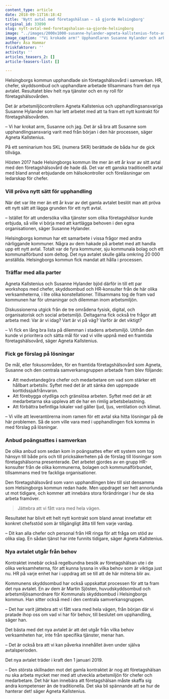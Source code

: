```yaml
---
content_type: article
date: 2018-09-11T16:18:42
title: 'Nytt avtal med företagshälsan – så gjorde Helsingborg'
original_id: 33890
slug: nytt-avtal-med-foretagshalsan-sa-gjorde-helsingborg
image: "../images/2000x1000-susanne-hylander-agneta-kallstenius-foto-asa-hammar.jpg"
image_caption: '"Vi krokade arm!" Upphandlaren Susanne Hylander och arbetsmiljöcontrollern Agneta Kallstenius drog med sig chefer och skyddsombud i förberedelserna inför ett nytt avtal för företagshälsovård. '
author: Åsa Hammar
friskfaktorer: ''
activity: ''
articles_teasers_2: []
article-teasers-list: []

---
```


Helsingborgs kommun upphandlade sin företagshälsovård i samverkan. HR, chefer, skyddsombud och upphandlare arbetade tillsammans fram det nya avtalet. Resultatet blev helt nya tjänster och en ny roll för företagshälsovården.

Det är arbetsmiljöcontrollern Agneta Kallstenius och upphandlingsansvariga Susanne Hylander som har lett arbetet med att ta fram ett nytt kontrakt för företagshälsovården.

– Vi har krokat arm, Susanne och jag. Det är så bra att Susanne som upphandlingsansvarig varit med från början i den här processen, säger Agneta Kallstenius.

På ett seminarium hos SKL (numera SKR) berättade de båda hur de gick tillväga.

Hösten 2017 hade Helsingborgs kommun lite mer än ett år kvar av sitt avtal med den företagshälsovård de hade då. Det var ett ganska traditionellt avtal med bland annat erbjudande om hälsokontroller och föreläsningar om ledarskap för chefer.

### Vill pröva nytt sätt för upphandling

När det var lite mer än ett år kvar av det gamla avtalet beslöt man att pröva ett nytt sätt att lägga grunden för ett nytt avtal.

– Istället för att undersöka vilka tjänster som olika företagshälsor kunde erbjuda, så ville vi börja med att kartlägga behoven i den egna organisationen, säger Susanne Hylander.

Helsingborgs kommun har ett samarbete i vissa frågor med andra närliggande kommuner. Några av dem hakade på arbetet med att handla upp ett nytt avtal. Totalt var de fyra kommuner, sju kommunala bolag och ett kommunalförbund som deltog. Det nya avtalet skulle gälla omkring 20 000 anställda. Helsingborgs kommun fick mandat att hålla i processen.

### Träffar med alla parter

Agneta Kallstenius och Susanne Hylander bjöd därför in till ett par workshops med chefer, skyddsombud och HR-konsulter från de här olika verksamheterna, i lite olika konstellationer. Tillsammans tog de fram vad kommunen har för utmaningar och dilemman inom arbetsmiljön.

Diskussionerna utgick från de tre områdena fysisk, digital, och organisatorisk och social arbetsmiljö. Deltagarna fick också tre frågor att arbeta med: Var är vi idag? Vart är vi på väg? Varför är det viktigt?

– Vi fick en lång bra lista på dilemman i stadens arbetsmiljö. Utifrån den kunde vi prioritera och sätta mål för vad vi ville uppnå med en framtida företagshälsovård, säger Agneta Kallstenius.

### Fick ge förslag på lösningar

De mål, eller fokusområden, för en framtida företagshälsovård som Agneta, Susanne och den centrala samverkansgruppen arbetade fram blev följande:

*   Att medvetandegöra chefer och medarbetare om vad som stärker ett hållbart arbetsliv. Syftet med det är att sänka den upprepade korttidssjukfrånvaron.
*   Att förebygga otydliga och gränslösa arbeten. Syftet med det är att medarbetarna ska uppleva att de har en rimlig arbetsbelastning.
*   Att förbättra befintliga lokaler vad gäller ljud, ljus, ventilation och klimat.

– Vi ville att leverantörerna inom ramen för ett avtal ska hitta lösningar på de här problemen. Så de som ville vara med i upphandlingen fick komma in med förslag på lösningar.

### Anbud poängsattes i samverkan

De olika anbud som sedan kom in poängsattes efter ett system som tog hänsyn till både pris och till pricksäkerheten på de förslag till lösningar som företagshälsorna presenterade. Det arbetet gjordes av en grupp HR-konsulter från de olika kommunerna, bolagen och kommunalförbundet, tillsammans med tre fackliga organisationer.

Den företagshälsovård som vann upphandlingen blev till sist densamma som Helsingborgs kommun redan hade. Men uppdraget ser helt annorlunda ut mot tidigare, och kommer att innebära stora förändringar i hur de ska arbeta framöver.

> Jättebra att vi fått vara med hela vägen.

Resultatet har blivit ett helt nytt kontrakt som bland annat innefattar ett konkret chefsstöd som är tillgängligt åtta till fem varje vardag.

– Dit kan alla chefer och personal från HR ringa för att fråga om stöd av olika slag. En sådan tjänst har inte funnits tidigare, säger Agneta Kallstenius.

### Nya avtalet utgår från behov

Kontraktet innebär också regelbundna besök av företagshälsan ute i de olika verksamheterna, för att kunna lyssna in vilka behov som är viktiga just nu. HR på varje enhet har i uppdrag att se till att de här mötena blir av.

Kommunens skyddsombud har också uppskattat processen för att ta fram det nya avtalet. En av dem är Martin Sjösten, huvudskyddsombud och arbetsmiljösamordnare för Kommunals skyddsombud i Helsingborgs kommun. Han sitter också med i den centrala samverkansgruppen.

– Det har varit jättebra att vi fått vara med hela vägen, från början där vi pratade ihop oss om vad vi har för behov, till beslutet om upphandling, säger han.

Det bästa med det nya avtalet är att det utgår från vilka behov verksamheten har, inte från specifika tjänster, menar han.

– Det är också bra att vi kan påverka innehållet även under själva avtalsperioden.

Det nya avtalet träder i kraft den 1 januari 2019.

– Den största skillnaden mot det gamla kontraktet är nog att företagshälsan nu ska arbeta mycket mer med att utveckla arbetsmiljön för chefer och medarbetare. Det här kan innebära att företagshälsan måste skaffa sig andra kompetenser än de traditionella. Det ska bli spännande att se hur de hanterar det! säger Agneta Kallstenius.

